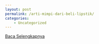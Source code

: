 ```yaml
---
layout: post
permalink: /arti-mimpi-dari-beli-lipstik/
categories:
    - Uncategorized
---
```


[Baca Selengkapnya](/06)